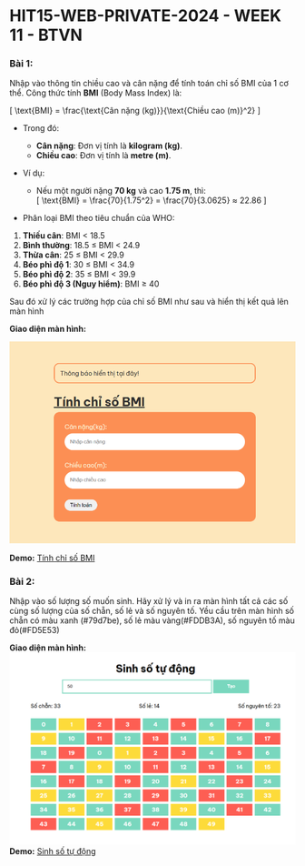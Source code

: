 # HIT15-WEB-PRIVATE-2024 - WEEK 11 - BTVN

### Bài 1:

Nhập vào thông tin chiều cao và cân nặng để tính toán chỉ số BMI của 1 cơ thể.
Công thức tính **BMI** (Body Mass Index) là:

\[
\text{BMI} = \frac{\text{Cân nặng (kg)}}{\text{Chiều cao (m)}^2}
\]

- Trong đó:

  - **Cân nặng**: Đơn vị tính là **kilogram (kg)**.
  - **Chiều cao**: Đơn vị tính là **metre (m)**.

- Ví dụ:

  - Nếu một người nặng **70 kg** và cao **1.75 m**, thì:  
    \[
    \text{BMI} = \frac{70}{1.75^2} = \frac{70}{3.0625} ≈ 22.86
    \]

- Phân loại BMI theo tiêu chuẩn của WHO:

1. **Thiếu cân**: BMI < 18.5
2. **Bình thường**: 18.5 ≤ BMI < 24.9
3. **Thừa cân**: 25 ≤ BMI < 29.9
4. **Béo phì độ 1**: 30 ≤ BMI < 34.9
5. **Béo phì độ 2**: 35 ≤ BMI < 39.9
6. **Béo phì độ 3 (Nguy hiểm)**: BMI ≥ 40

Sau đó xử lý các trường hợp của chỉ số BMI như sau và hiển thị kết quả lên màn hình

**Giao diện màn hình:**

![alt text](bai1.png)

**Demo:** [Tính chỉ số BMI](https://hit-15-web-private-2024-btvn-week-11.vercel.app/ex-1/index.html)

### Bài 2:

Nhập vào số lượng số muốn sinh. Hãy xử lý và in ra màn hình tất cả các số cùng số lượng của số chẵn, số lẻ và số nguyên tố. Yều cầu trên màn hình số chẵn có màu xanh (#79d7be), số lẻ màu vàng(#FDDB3A), số nguyên tố màu đỏ(#FD5E53)

**Giao diện màn hình:**
![alt text](bai2.png)
**Demo:** [Sinh số tự động](https://hit-15-web-private-2024-btvn-week-11.vercel.app/ex-2/index.html)
